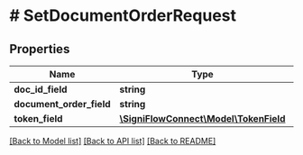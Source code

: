 # # SetDocumentOrderRequest

## Properties

Name | Type | Description | Notes
------------ | ------------- | ------------- | -------------
**doc_id_field** | **string** |  |
**document_order_field** | **string** |  |
**token_field** | [**\SigniFlowConnect\Model\TokenField**](TokenField.md) |  |

[[Back to Model list]](../../README.md#models) [[Back to API list]](../../README.md#endpoints) [[Back to README]](../../README.md)
